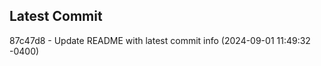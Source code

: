 
## Latest Commit
87c47d8 - Update README with latest commit info (2024-09-01 11:49:32 -0400) <Yunxi-Zhou>
